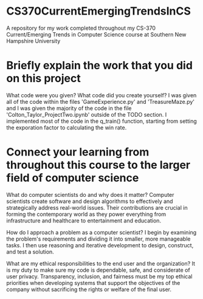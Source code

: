 # CS370CurrentEmergingTrendsInCS
A repository for my work completed throughout my CS-370 Current/Emerging Trends in Computer Science course at Southern New Hampshire University

# Briefly explain the work that you did on this project

What code were you given? What code did you create yourself?
I was given all of the code within the files 'GameExperience.py' and 'TreasureMaze.py' and I was given the majority of the code in the file 'Colton_Taylor_ProjectTwo.ipynb' outside of the TODO section. I implemented most of the code in the q_train() function, starting from setting the exporation factor to calculating the win rate.

# Connect your learning from throughout this course to the larger field of computer science

What do computer scientists do and why does it matter?
Computer scientists create software and design algorithms to effectively and strategically address real-world issues. Their contributions are crucial in forming the contemporary world as they power everything from infrastructure and healthcare to entertainment and education.

How do I approach a problem as a computer scientist?
I begin by examining the problem's requirements and dividing it into smaller, more manageable tasks. I then use reasoning and iterative development to design, construct, and test a solution.

What are my ethical responsibilities to the end user and the organization?
It is my duty to make sure my code is dependable, safe, and considerate of user privacy. Transparency, inclusion, and fairness must be my top ethical priorities when developing systems that support the objectives of the company without sacrificing the rights or welfare of the final user.
